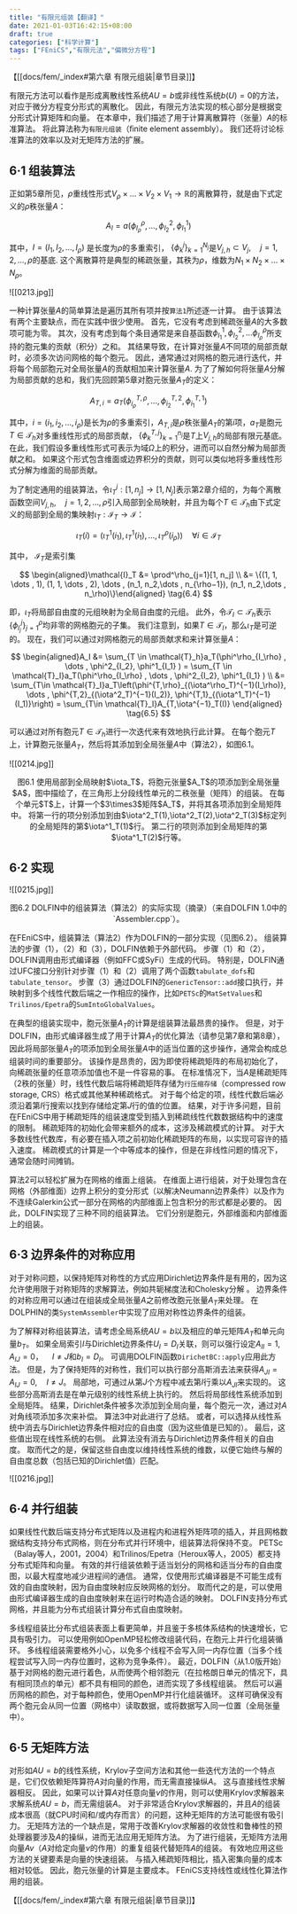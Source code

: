 ```yaml
---
title: "有限元组装【翻译】"
date: 2021-01-03T16:42:15+08:00
draft: true
categories: ["科学计算"]
tags: ["FEniCS","有限元法","偏微分方程"]
---
```



【[[docs/fem/_index#第六章 有限元组装|章节目录]]】

有限元方法可以看作是形成离散线性系统$AU = b$或非线性系统$b(U)= 0$的方法，对应于微分方程变分形式的离散化。 因此，有限元方法实现的核心部分是根据变分形式计算矩阵和向量。  在本章中，我们描述了用于计算离散算符（张量）$A$的标准算法。  将此算法称为`有限元组装`（ﬁnite element assembly）。  我们还将讨论标准算法的效率以及对无矩阵方法的扩展。

<!--more-->

## 6·1 组装算法

正如第5章所见，$\rho$重线性形式$V_\rho \times \dots \times V_2 \times V_1 \to \mathbb{R}$的离散算符，就是由下式定义的$\rho$秩张量$A$：

$$
A_I = a(\phi^\rho_{I_\rho} , \dots , \phi^2_{I_2} , \phi^1_{I_1} ) \tag{6.1}
$$

其中，$I = (I_1, I_2, \dots , I_\rho)$ 是长度为$\rho$的多重索引， $\{\phi_k^j\}^{N_j}_{k=1}$是$V_{j,h} \subset V_j, \quad j = 1, 2, \dots , \rho$的基底.  这个离散算符是典型的稀疏张量，其秩为$\rho$，维数为$N_1 \times N_2 \times \dots \times N_\rho$。

![[0213.jpg]]

一种计算张量$A$的简单算法是遍历其所有项并按`算法1`所述逐一计算。 由于该算法有两个主要缺点，而在实践中很少使用。  首先，它没有考虑到稀疏张量$A$的大多数项可能为零。  其次，没有考虑到每个条目通常是来自基函数$\phi^1_{I_1},\phi^2_{I_2},\dots \phi^\rho_{I_\rho}$所支持的胞元集的贡献（积分）之和。 其结果导致，在计算对张量$A$不同项的局部贡献时，必须多次访问网格的每个胞元。  因此，通常通过对网格的胞元进行迭代，并将每个局部胞元对全局张量$A$的贡献相加来计算张量$A$.  为了了解如何将张量$A$分解为局部贡献的总和，我们先回顾第5章对胞元张量$A_T$的定义：

$$
A_{T,i} = a_T(\phi^{T,\rho}_{i_\rho}, \dots , \phi^{T,2}_{i_2}, \phi^{T,1}_{i_1}) \tag{6.2}
$$

其中，$i=(i_1, i_2, \dots, i_\rho)$是长为$\rho$的多重索引，$A_{T,i}$是$\rho$秩张量$A_T$的第$i$项，$a_T$是胞元$T\in \mathcal{T}_h$对多重线性形式的局部贡献， $\{\phi_k^{T,j}\}^{n_j}_{k=1}$是$T$上$V_{j, h}$的局部有限元基底。  在此，我们假设多重线性形式可表示为域$\Omega$上的积分，进而可以自然分解为局部贡献之和。  如果这个形式包含维面或边界积分的贡献，则可以类似地将多重线性形式分解为维面的局部贡献。


为了制定通用的组装算法，令$\iota_T^j: [1,n_j] \to [1, N_j]$表示第2章介绍的，为每个离散函数空间$V_{j,h}, \quad j = 1,2,\dots,\rho$引入局部到全局映射，并且为每个$T \in \mathcal{T}_h$由下式定义的局部到全局的集映射$\iota_T:\mathcal{I}_T \to \mathcal{I}$：

$$
\iota_T(i) = (\iota^1_T(i_1), \iota^1_T(i_1), \dots , \iota^\rho_T(i_\rho)) \quad \forall i \in \mathcal{I}_T \tag{6.3}
$$

其中， $\mathcal{I}_T$是索引集

$$
\begin{aligned}\mathcal{I}_T &= \prod^\rho_{j=1}[1, n_j] \\ &= \{(1, 1, \dots , 1), (1, 1, \dots , 2), \dots , (n_1, n_2,\dots , n_{\rho−1}), (n_1, n_2,\dots , n_\rho)\}\end{aligned} \tag{6.4}
$$

即，$\iota_Τ$将局部自由度的元组映射为全局自由度的元组。  此外，令$\mathcal{T}_I\subset \mathcal{T}_h$表示$\{\phi_{I_j}^j\}^\rho_{j=1}$均非零的网格胞元的子集。  我们注意到，如果$T \in \mathcal{T}_I$，那么$\iota_T$是可逆的。  现在，我们可以通过对网格胞元的局部贡献求和来计算张量$A$：

$$
\begin{aligned}A_I &= \sum_{T \in \mathcal{T}_h}a_T(\phi^\rho_{I_\rho} , \dots , \phi^2_{I_2}, \phi^1_{I_1} ) = \sum_{T \in \mathcal{T}_I}a_T(\phi^\rho_{I_\rho} , \dots , \phi^2_{I_2}, \phi^1_{I_1} ) \\ &= \sum_{T\in \mathcal{T}_I}a_T\left(\phi^{T,\rho}_{(\iota^\rho_T)^{−1}(I_\rho)}, \dots , \phi^{T,2}_{(\iota^2_T)^{−1}(I_2)}, \phi^{T,1}_{(\iota^1_T)^{−1}(I_1)}\right) = \sum_{T\in \mathcal{T}_I}A_{T,\iota^{−1}_T(I)} \end{aligned} \tag{6.5}
$$

可以通过对所有胞元$T\in \mathcal{T}_h$进行一次迭代来有效地执行此计算。 在每个胞元$T$上，计算胞元张量$A_T$，然后将其添加到全局张量$A$中（算法2），如图6.1。

![[0214.jpg]]

<center>图6.1  使用局部到全局映射$\iota_T$，将胞元张量$A_T$的项添加到全局张量$A$，图中描绘了，在三角形上分段线性单元的二秩张量（矩阵）的组装。  在每个单元$T$上，计算一个$3\times3$矩阵$A_T$，并将其各项添加到全局矩阵中。  将第一行的项分别添加到由$\iota^2_T(1),\iota^2_T(2),\iota^2_T(3)$标定列的全局矩阵的第$\iota^1_T(1)$行。  第二行的项则添加到全局矩阵的第$\iota^1_T(2)$行等。</center>

## 6·2 实现

![[0215.jpg]]

<center>图6.2 DOLFIN中的组装算法（算法2）的实际实现（摘录）（来自DOLFIN 1.0中的`Assembler.cpp`）。  </center>

在FEniCS中，组装算法（算法2）作为DOLFIN的一部分实现（见图6.2）。  组装算法的步骤（1），（2）和（3），DOLFIN依赖于外部代码。  步骤（1）和（2），DOLFIN调用由形式编译器（例如FFC或SyFi）生成的代码。  特别是，DOLFIN通过UFC接口分别针对步骤（1）和（2）调用了两个函数`tabulate_dofs`和`tabulate_tensor`。  步骤（3）通过DOLFIN的`GenericTensor::add`接口执行，并映射到多个线性代数后端之一作相应的操作，比如`PETSc`的`MatSetValues`和`Trilinos/Epetra`的`SumIntoGlobalValues`。

在典型的组装实现中，胞元张量$A_T$的计算是组装算法最昂贵的操作。  但是，对于DOLFIN，由形式编译器生成了用于计算$A_T$的优化算法（请参见第7章和第8章），因此将局部张量$A_T$的项添加到全局张量$A$中的适当位置的这步操作，通常会构成总组装时间的重要部分。  该操作是昂贵的，因为即使将稀疏矩阵的布局初始化了，向稀疏张量的任意项添加值也不是一件容易的事。  在标准情况下，当$A$是稀疏矩阵（2秩的张量）时，线性代数后端将稀疏矩阵存储为`行压缩存储`（compressed row storage, CRS）格式或其他某种稀疏格式。  对于每个给定的项，线性代数后端必须沿着第$I$行搜索以找到存储给定第$J$行的值的位置。  结果，对于许多问题，目前在FEniCS中用于稀疏矩阵的组装速度受到插入到稀疏线性代数数据结构中的速度的限制。  稀疏矩阵的初始化会带来额外的成本，这涉及稀疏模式的计算。  对于大多数线性代数库，有必要在插入项之前初始化稀疏矩阵的布局，以实现可容许的插入速度。  稀疏模式的计算是一个中等成本的操作，但是在非线性问题的情况下，通常会随时间摊销。

算法2可以轻松扩展为在网格的维面上组装。  在维面上进行组装，对于处理包含在网格（外部维面）边界上积分的变分形式（以解决Neumann边界条件）以及作为不连续Galerkin公式一部分在网格的内部维面上包含积分的形式都是必要的。  因此，DOLFIN实现了三种不同的组装算法。  它们分别是胞元，外部维面和内部维面上的组装。

## 6·3 边界条件的对称应用

对于对称问题，以保持矩阵对称性的方式应用Dirichlet边界条件是有用的，因为这允许使用限于对称矩阵的求解算法，例如共轭梯度法和Cholesky分解 。  边界条件的对称应用可以通过在组装成全局张量$A$之前修改胞元张量$A_T$来处理。  在DOLPHIN的类`SystemAssembler`中实现了应用对称性边界条件的组装。

为了解释对称组装算法，请考虑全局系统$AU=b$以及相应的单元矩阵$A_T$和单元向量$b_T$。  如果全局索引$I$与Dirichlet边界条件$U_I = D_I$关联，则可以强行设定$A_{II} = 1, A_{IJ}=0，\quad I \ne J$和$b_I = D_I$。  可调用DOLFIN函数`DirichetBC::apply`应用此方法。  但是，为了保持矩阵的对称性，我们可以执行部分高斯消去法来获得$A_{JI} = A_{IJ}=0,\quad I \ne J$。 局部地，可通过从第$J$个方程中减去第$I$行乘以$A_{JI}$来实现的。  这些部分高斯消去是在单元级别的线性系统上执行的。  然后将局部线性系统添加到全局矩阵。  结果，Dirichlet条件被多次添加到全局向量，每个胞元一次，通过对$A$对角线项添加多次来补偿。 算法3中对此进行了总结。  或者，可以选择从线性系统中消去与Dirichlet边界条件相对应的自由度（因为这些值是已知的）。  最后，这些值出现在线性系统的右侧。  此算法没有消去与Dirichlet边界条件相关的自由度。  取而代之的是，保留这些自由度以维持线性系统的维数，以便它始终与解的自由度总数（包括已知的Dirichlet值）匹配。

![[0216.jpg]]


## 6·4 并行组装

如果线性代数后端支持分布式矩阵以及进程内和进程外矩阵项的插入，并且网格数据结构支持分布式网格，则在分布式并行环境中，组装算法将保持不变。  PETSc（Balay等人，2001，2004）和Trilinos/Epetra（Heroux等人，2005）都支持分布式矩阵和向量。  有效的并行组装依赖于适当划分的网格和适当分布的自由度图，以最大程度地减少进程间的通信。  通常，仅使用形式编译器是不可能生成有效的自由度映射，因为自由度映射应反映网格的划分。  取而代之的是，可以使用由形式编译器生成的自由度映射来在运行时构造合适的映射。  DOLFIN支持分布式网格，并且能为分布式组装计算分布式自由度映射。


多线程组装比分布式组装表面上看更简单，并且鉴于多核体系结构的快速增长，它具有吸引力。  可以使用例如OpenMP轻松修改组装代码，在胞元上并行化组装循环。  多线程组装需要格外小心，以免多个线程不会写入同一内存位置（当多个线程尝试写入同一内存位置时，这称为竞争条件）。  最近，DOLFIN（从1.0版开始）基于对网格的胞元进行着色，从而使两个相邻胞元（在拉格朗日单元的情况下，具有相同顶点的单元）都不具有相同的颜色，进而实现了多线程组装。  然后可以遍历网格的颜色，对于每种颜色，使用OpenMP并行化组装循环。  这样可确保没有两个胞元会从同一位置（网格中）读取数据，或将数据写入同一位置（全局张量中）。

## 6·5 无矩阵方法

对形如$AU = b$的线性系统，Krylov子空间方法和其他一些迭代方法的一个特点是，它们仅依赖矩阵算符$A$对向量的作用，而无需直接操纵$A$。  这与直接线性求解器相反。  因此，如果可以计算$A$对任意向量$v$的作用，则可以使用Krylov求解器来求解系统$AU=b$，而无需组装$A$。  对于非常适合Krylov求解器的，并且$A$的组装成本很高（就CPU时间和/或内存而言）的问题，这种无矩阵的方法可能很有吸引力。  无矩阵方法的一个缺点是，常用于改善Krylov求解器的收敛性和鲁棒性的预处理器要涉及$A$的操纵，进而无法应用无矩阵方法。  为了进行组装，无矩阵方法用向量$Av$（$A$对给定向量$v$的作用）的重复组装代替矩阵$A$的组装。  有效地应用这些方法的关键要素是向量的快速组装。  与插入稀疏矩阵相比，插入密集向量的成本相对较低。  因此，胞元张量的计算是主要成本。  FEniCS支持线性或线性化算法作用的组装。

【[[docs/fem/_index#第六章 有限元组装|章节目录]]】
